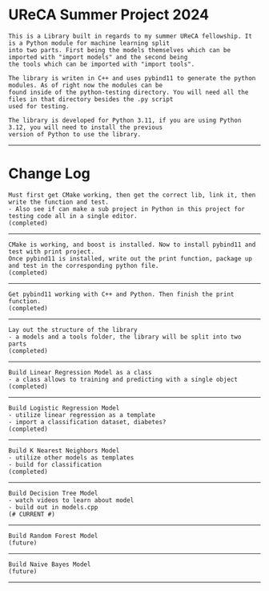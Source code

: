 
# UReCA Summer Project 2024
	This is a Library built in regards to my summer UReCA fellowship. It is a Python module for machine learning split
	into two parts. First being the models themselves which can be imported with "import models" and the second being
	the tools which can be imported with "import tools".

	The library is writen in C++ and uses pybind11 to generate the python modules. As of right now the modules can be
	found inside of the python-testing directory. You will need all the files in that directory besides the .py script
	used for testing.

	The library is developed for Python 3.11, if you are using Python 3.12, you will need to install the previous
	version of Python to use the library.
--------------------------------------------------------------------------------------------------------------------

# Change Log
	Must first get CMake working, then get the correct lib, link it, then write the function and test.
	- Also see if can make a sub project in Python in this project for testing code all in a single editor.
	(completed)
--------------------------------------------------------------------------------------------------------------------
	CMake is working, and boost is installed. Now to install pybind11 and test with print project.
	Once pybind11 is installed, write out the print function, package up and test in the corresponding python file.
	(completed)
--------------------------------------------------------------------------------------------------------------------
	Get pybind11 working with C++ and Python. Then finish the print function.
	(completed)
--------------------------------------------------------------------------------------------------------------------
	Lay out the structure of the library
	- a models and a tools folder, the library will be split into two parts
	(completed)
--------------------------------------------------------------------------------------------------------------------
	Build Linear Regression Model as a class
	- a class allows to training and predicting with a single object
	(completed)
--------------------------------------------------------------------------------------------------------------------
	Build Logistic Regression Model
	- utilize linear regression as a template
	- import a classification dataset, diabetes?
	(completed)
--------------------------------------------------------------------------------------------------------------------
	Build K Nearest Neighbors Model
	- utilize other models as templates
	- build for classification
	(completed)
--------------------------------------------------------------------------------------------------------------------
	Build Decision Tree Model
	- watch videos to learn about model
	- build out in models.cpp
	(# CURRENT #)
--------------------------------------------------------------------------------------------------------------------
	Build Random Forest Model
	(future)
--------------------------------------------------------------------------------------------------------------------
	Build Naive Bayes Model
	(future)
--------------------------------------------------------------------------------------------------------------------